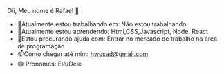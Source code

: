  Oii, Meu nome é Rafael 👋



- 🔭Atualmente estou trabalhando em: Não estou trabalhando 
- 🌱Atualmente estou aprendendo: Html,CSS,Javascript, Node, React
- 🤔Estou procurando ajuda com: Entrar no mercado de trabalho na área de programação
- 📫Como chegar até mim: hwosad@gmail.com
- 😄 Pronomes: Ele/Dele

